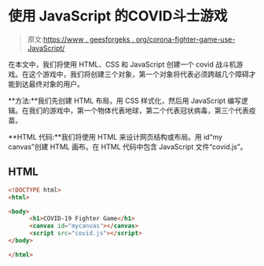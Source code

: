 # 使用 JavaScript 的COVID斗士游戏

> 原文:[https://www . geesforgeks . org/corona-fighter-game-use-JavaScript/](https://www.geeksforgeeks.org/corona-fighter-game-using-javascript/)

在本文中，我们将使用 HTML、CSS 和 JavaScript 创建一个 covid 战斗机游戏。在这个游戏中，我们将创建三个对象，第一个对象将代表必须跨越几个障碍才能到达最终对象的用户。

**方法:**我们先创建 HTML 布局，用 CSS 样式化，然后用 JavaScript 编写逻辑。在我们的游戏中，第一个物体代表地球，第二个代表冠状病毒，第三个代表疫苗。

**HTML 代码:**我们将使用 HTML 来设计网页结构或布局。用 id“my canvas”创建 HTML 画布。在 HTML 代码中包含 JavaScript 文件“covid.js”。

## HTML

```html
<!DOCTYPE html>
<html>

<body>
      <h1>COVID-19 Fighter Game</h1>
      <canvas id="mycanvas"></canvas>
      <script src="covid.js"></script>
</body>

</html>
```